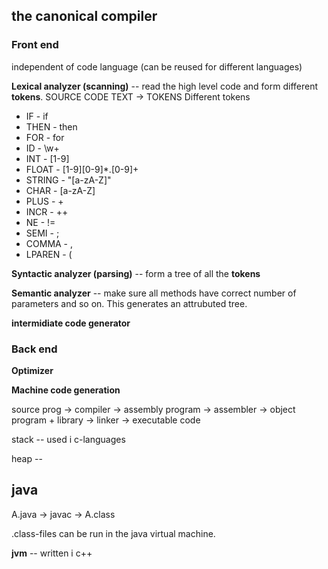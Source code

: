 ## the canonical compiler

### Front end

independent of code language (can be reused for different languages)

__Lexical analyzer (scanning)__ -- read the high level code and form different __tokens__. SOURCE CODE TEXT -> TOKENS
Different tokens
+ IF      - if
+ THEN    - then
+ FOR     - for
+ ID      - \w+
+ INT     - [1-9]
+ FLOAT   - [1-9][0-9]*\.[0-9]+
+ STRING  - "[a-zA-Z]"
+ CHAR    - [a-zA-Z]
+ PLUS    - \+
+ INCR    - \++
+ NE      - !=
+ SEMI    - ;
+ COMMA   - ,
+ LPAREN  - (


__Syntactic analyzer (parsing)__ -- form a tree of all the __tokens__

__Semantic analyzer__ -- make sure all methods have correct number of parameters and so on. This generates an attrubuted tree.

__intermidiate code generator__


### Back end

__Optimizer__

__Machine code generation__


source prog -> compiler -> assembly program -> assembler -> object program + library -> linker -> executable code

stack -- used i c-languages

heap -- 

## java

A.java -> javac -> A.class

.class-files can be run in the java virtual machine.

__jvm__ -- written i c++
